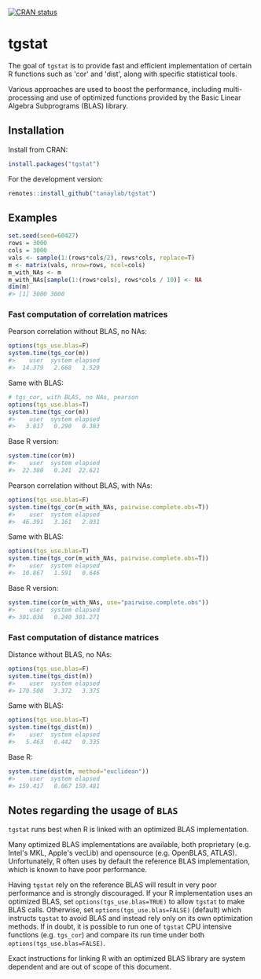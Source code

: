 <!-- badges: start -->
[![CRAN status](https://www.r-pkg.org/badges/version/tgstat)](https://CRAN.R-project.org/package=tgstat) <!-- badges: end -->

tgstat
======

The goal of `tgstat` is to provide fast and efficient implementation of certain R functions such as 'cor' and 'dist', along with specific statistical tools.

Various approaches are used to boost the performance, including multi-processing and use of optimized functions provided by the Basic Linear Algebra Subprograms (BLAS) library.

Installation
------------

Install from CRAN:

``` r
install.packages("tgstat")
```

For the development version:

``` r
remotes::install_github("tanaylab/tgstat")
```

Examples
--------

``` r
set.seed(seed=60427)
rows = 3000
cols = 3000
vals <- sample(1:(rows*cols/2), rows*cols, replace=T)
m <- matrix(vals, nrow=rows, ncol=cols)
m_with_NAs <- m
m_with_NAs[sample(1:(rows*cols), rows*cols / 10)] <- NA
dim(m)
#> [1] 3000 3000
```

### Fast computation of correlation matrices

Pearson correlation without BLAS, no NAs:

``` r
options(tgs_use.blas=F)
system.time(tgs_cor(m))
#>    user  system elapsed 
#>  14.379   2.668   1.529
```

Same with BLAS:

``` r
# tgs_cor, with BLAS, no NAs, pearson
options(tgs_use.blas=T)
system.time(tgs_cor(m))
#>    user  system elapsed 
#>   3.817   0.290   0.383
```

Base R version:

``` r
system.time(cor(m))
#>    user  system elapsed 
#>  22.380   0.241  22.621
```

Pearson correlation without BLAS, with NAs:

``` r
options(tgs_use.blas=F)
system.time(tgs_cor(m_with_NAs, pairwise.complete.obs=T))
#>    user  system elapsed 
#>  46.391   3.161   2.031
```

Same with BLAS:

``` r
options(tgs_use.blas=T)
system.time(tgs_cor(m_with_NAs, pairwise.complete.obs=T))
#>    user  system elapsed 
#>  10.867   1.591   0.646
```

Base R version:

``` r
system.time(cor(m_with_NAs, use="pairwise.complete.obs"))
#>    user  system elapsed 
#> 301.038   0.240 301.271
```

### Fast computation of distance matrices

Distance without BLAS, no NAs:

``` r
options(tgs_use.blas=F)
system.time(tgs_dist(m))
#>    user  system elapsed 
#> 170.500   3.372   3.375
```

Same with BLAS:

``` r
options(tgs_use.blas=T)
system.time(tgs_dist(m))
#>    user  system elapsed 
#>   5.463   0.442   0.335
```

Base R:

``` r
system.time(dist(m, method="euclidean"))
#>    user  system elapsed 
#> 159.417   0.067 159.481
```

Notes regarding the usage of `BLAS`
-----------------------------------

`tgstat` runs best when R is linked with an optimized BLAS implementation.

Many optimized BLAS implementations are available, both proprietary (e.g. Intel's MKL, Apple's vecLib) and opensource (e.g. OpenBLAS, ATLAS). Unfortunately, R often uses by default the reference BLAS implementation, which is known to have poor performance.

Having `tgstat` rely on the reference BLAS will result in very poor performance and is strongly discouraged. If your R implementation uses an optimized BLAS, set `options(tgs_use.blas=TRUE)` to allow `tgstat` to make BLAS calls. Otherwise, set `options(tgs_use.blas=FALSE)` (default) which instructs `tgstat` to avoid BLAS and instead rely only on its own optimization methods. If in doubt, it is possible to run one of `tgstat` CPU intensive functions (e.g. `tgs_cor`) and compare its run time under both `options(tgs_use.blas=FALSE)`.

Exact instructions for linking R with an optimized BLAS library are system dependent and are out of scope of this document.
